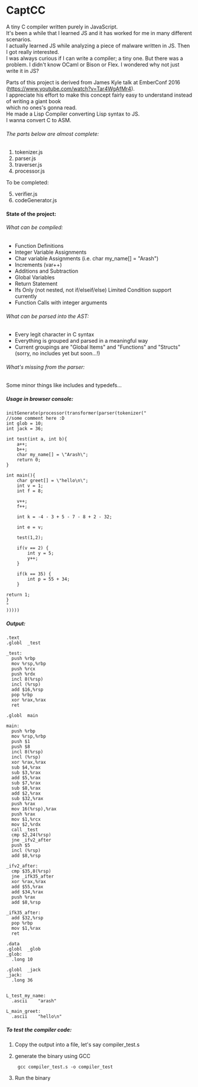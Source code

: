 # CaptCC
A tiny C compiler written purely in JavaScript.   
It's been a while that I learned JS and it has worked for me in many different scenarios.      
I actually learned JS while analyzing a piece of malware written in JS. Then I got really interested.      
I was always curious if I can write a compiler; a tiny one. 
But there was a problem. I didn't know OCaml or Bison or Flex. I wondered why not just write it in JS?   


Parts of this project is derived from James Kyle talk at EmberConf 2016 (https://www.youtube.com/watch?v=Tar4WgAfMr4).  
I appreciate his effort to make this concept fairly easy to understand instead of writing a giant book   
which no ones's gonna read.    
He made a Lisp Compiler converting Lisp syntax to JS.   
I wanna convert C to ASM.   

###### The parts below are almost complete:

1. tokenizer.js   
2. parser.js   
3. traverser.js   
4. processor.js   

To be completed:   

5. verifier.js   
6. codeGenerator.js     


#### State of the project:

###### What can be compiled:

* Function Definitions
* Integer Variable Assignments
* Char variable Assignments (i.e. char my_name[] = "Arash")
* Increments (var++)
* Additions and Subtraction
* Global Variables
* Return Statement
* Ifs Only (not nested, not if/elseif/else) Limited Condition support currently
* Function Calls with integer arguments

###### What can be parsed into the AST:

* Every legit character in C syntax
* Everything is grouped and parsed in a meaningful way
* Current groupings are "Global Items" and "Functions" and "Structs"(sorry, no includes yet but soon...!)

###### What's missing from the parser:

Some minor things like includes and typedefs...

##### Usage in browser console:

    initGenerate(processor(transformer(parser(tokenizer("
    //some comment here :D
    int glob = 10;
    int jack = 36;

    int test(int a, int b){
        a++;
        b++;
        char my_name[] = \"Arash\";
        return 0;
    }

    int main(){
        char greet[] = \"hello\n\";
        int v = 1;
        int f = 8;

        v++;
        f++;

        int k = -4 - 3 + 5 - 7 - 8 + 2 - 32;

        int e = v;

        test(1,2);

        if(v == 2) {
            int y = 5;
            y++;
        }

        if(k == 35) {
            int p = 55 + 34;
        }

	return 1;
    }
    "
    )))))                   

##### Output:   
    .text
    .globl	_test

    _test:
      push %rbp
      mov %rsp,%rbp
      push %rcx
      push %rdx
      incl 8(%rsp)
      incl (%rsp)
      add $16,%rsp
      pop %rbp
      xor %rax,%rax
      ret

    .globl	main

    main:
      push %rbp
      mov %rsp,%rbp
      push $1
      push $8
      incl 8(%rsp)
      incl (%rsp)
      xor %rax,%rax
      sub $4,%rax
      sub $3,%rax
      add $5,%rax
      sub $7,%rax
      sub $8,%rax
      add $2,%rax
      sub $32,%rax
      push %rax
      mov 16(%rsp),%rax
      push %rax
      mov $1,%rcx
      mov $2,%rdx
      call _test
      cmp $2,24(%rsp)
      jne _ifv2_after
      push $5
      incl (%rsp)
      add $8,%rsp

    _ifv2_after:
      cmp $35,8(%rsp)
      jne _ifk35_after
      xor %rax,%rax
      add $55,%rax
      add $34,%rax
      push %rax
      add $8,%rsp

    _ifk35_after:
      add $32,%rsp
      pop %rbp
      mov $1,%rax
      ret

    .data
    .globl	_glob
    _glob:
      .long	10

    .globl	_jack
    _jack:
      .long	36


    L_test_my_name:
      .ascii	"arash"

    L_main_greet:
      .ascii	"hello\n"


##### To test the compiler code:

1. Copy the output into a file, let's say compiler_test.s  
2. generate the binary using GCC  

        gcc compiler_test.s -o compiler_test  


3. Run the binary  
